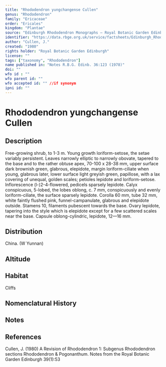 ```yaml
---
title: "Rhododendron yungchangense Cullen"
genus: "Rhododendron"
family: "Ericaceae"
order: "Ericales"
kingdom: "Plantae"
source: "Edinburgh Rhododendron Monographs – Royal Botanic Garden Edinburgh"
identifier: "https://data.rbge.org.uk/service/factsheets/Edinburgh_Rhododendron_Monographs.xhtml"
author: "Cullen, J."
created: "1980"
rights holder: "Royal Botanic Garden Edinburgh"
license: ""
tags: ["taxonomy", "Rhododendron"]
name published in: "Notes R.B.G. Edinb. 36:123 (1978)"
doi: ""
wfo id : ""
wfo parent id: ""
wfo accepted id: "" //if synonym                      
ipni id: ""
---
```


                       

# Rhododendron yungchangense Cullen

## Description
Free-growing shrub, to 1-3 m. Young growth loriform-setose, the setae variably persistent. Leaves narrowly elliptic to narrowly obovate, tapered to the base and to the rather obtuse apex, 70-100 x 28-38 mm, upper surface dark brownish green, glabrous, elepidote, margin loriform-ciliate when young, glabrous later, lower surface light greyish green, papillose, with a lax covering of unequal, golden scales; petioles lepidote and loriform-setose. Inflorescence (l-)2-4-flowered, pedicels sparsely lepidote. Calyx conspicuous, 5-lobed, the lobes oblong, c. 7 mm, conspicuously and evenly loriform-ciliate, the surface sparsely lepidote. Corolla 60 mm, tube 32 mm, white faintly flushed pink, funnel-campanulate, glabrous and elepidote outside. Stamens 10, filaments pubescent towards the base. Ovary lepidote, tapering into the style which is elepidote except for a few scattered scales near the base. Capsule oblong-cylindric, lepidote, 12—16 mm.

## Distribution
China. (W Yunnan)

## Altitude


## Habitat
Cliffs

## Nomenclatural History

                       
## Notes


## References

Cullen, J. (1980) A Revision of Rhododendron 1: Subgenus Rhododendron sections Rhododendron & Pogonanthum. Notes from the Royal Botanic Garden Edinburgh 39(1):53
